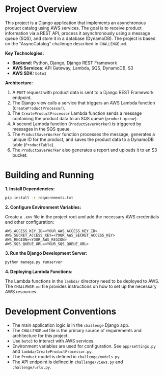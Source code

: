 # Project Overview

This project is a Django application that implements an asynchronous product catalog using AWS services. The goal is to receive product information via a REST API, process it asynchronously using a message queue (SQS), and store it in a database (DynamoDB). The project is based on the "AsyncCatalog" challenge described in `CHALLENGE.md`.

**Key Technologies:**

*   **Backend:** Python, Django, Django REST Framework
*   **AWS Services:** API Gateway, Lambda, SQS, DynamoDB, S3
*   **AWS SDK:** `boto3`

**Architecture:**

1.  A `POST` request with product data is sent to a Django REST Framework endpoint.
2.  The Django view calls a service that triggers an AWS Lambda function (`CreateProductProcessor`).
3.  The `CreateProductProcessor` Lambda function sends a message containing the product data to an SQS queue (`product-queue`).
4.  A second Lambda function (`ProductSaverWorker`) is triggered by messages in the SQS queue.
5.  The `ProductSaverWorker` function processes the message, generates a unique ID for the product, and saves the product data to a DynamoDB table (`ProductTable`).
6.  The `ProductSaverWorker` also generates a report and uploads it to an S3 bucket.

# Building and Running

**1. Install Dependencies:**

```bash
pip install -r requirements.txt
```

**2. Configure Environment Variables:**

Create a `.env` file in the project root and add the necessary AWS credentials and other configuration:

```
AWS_ACCESS_KEY_ID=<YOUR_AWS_ACCESS_KEY_ID>
AWS_SECRET_ACCESS_KEY=<YOUR_AWS_SECRET_ACCESS_KEY>
AWS_REGION=<YOUR_AWS_REGION>
AWS_SQS_QUEUE_URL=<YOUR_SQS_QUEUE_URL>
```

**3. Run the Django Development Server:**

```bash
python manage.py runserver
```

**4. Deploying Lambda Functions:**

The Lambda functions in the `lambda/` directory need to be deployed to AWS. The `CHALLENGE.md` file provides instructions on how to set up the necessary AWS resources.

# Development Conventions

*   The main application logic is in the `challenge` Django app.
*   The `CHALLENGE.md` file is the primary source of requirements and architecture for this project.
*   Use `boto3` to interact with AWS services.
*   Environment variables are used for configuration. See `app/settings.py` and `lambda/CreateProductProcessor.py`.
*   The `Product` model is defined in `challenge/models.py`.
*   The API endpoint is defined in `challenge/views.py` and `challenge/urls.py`.

